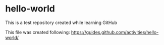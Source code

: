 # hello-world
This is a test repository created while learning GitHub

This file was created following: 
  https://guides.github.com/activities/hello-world/
  
  
